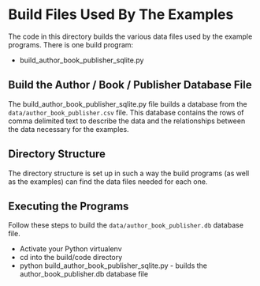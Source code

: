 # Build Files Used By The Examples

The code in this directory builds the various data files used
by the example programs. There is one build program:

* build_author_book_publisher_sqlite.py

## Build the Author / Book / Publisher Database File

The build_author_book_publisher_sqlite.py file builds
a database from the `data/author_book_publisher.csv` file.
This database contains the rows of comma delimited text to describe
the data and the relationships between the data necessary
for the examples.

## Directory Structure

The directory structure is set up in such a way the
build programs (as well as the examples) can find the
data files needed for each one.

## Executing the Programs

Follow these steps to build the `data/author_book_publisher.db` database file.

* Activate your Python virtualenv
* cd into the build/code directory
* python build_author_book_publisher_sqlite.py - builds the author_book_publisher.db database file
  
  
  
 
 